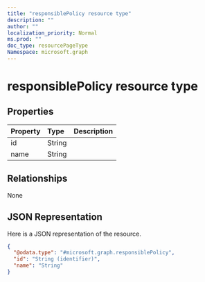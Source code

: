 ```yaml
---
title: "responsiblePolicy resource type"
description: ""
author: ""
localization_priority: Normal
ms.prod: ""
doc_type: resourcePageType
Namespace: microsoft.graph
---
```



# responsiblePolicy resource type



## Properties
|Property|Type|Description|
|:---|:---|:---|
|id|String||
|name|String||

## Relationships
None

## JSON Representation
Here is a JSON representation of the resource.
<!-- {
  "blockType": "resource",
  "@odata.type": "microsoft.graph.responsiblePolicy"
}
-->
``` json
{
  "@odata.type": "#microsoft.graph.responsiblePolicy",
  "id": "String (identifier)",
  "name": "String"
}
```

